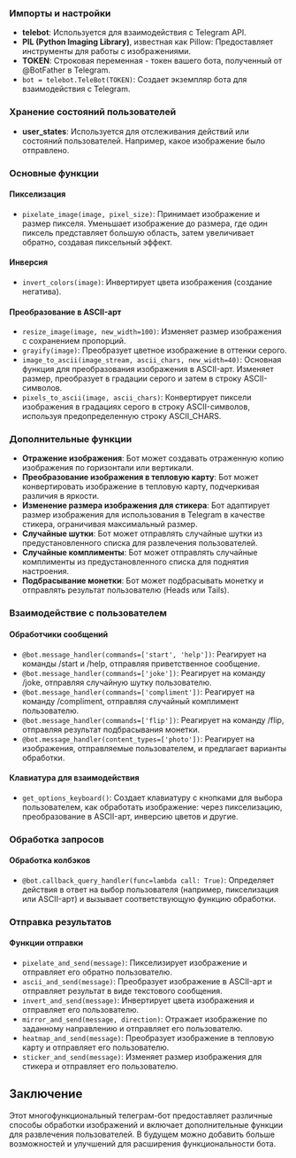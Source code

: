 ### Импорты и настройки

- **telebot**: Используется для взаимодействия с Telegram API.
- **PIL (Python Imaging Library)**, известная как Pillow: Предоставляет инструменты для работы с изображениями.
- **TOKEN**: Строковая переменная - токен вашего бота, полученный от @BotFather в Telegram.
- `bot = telebot.TeleBot(TOKEN)`: Создает экземпляр бота для взаимодействия с Telegram.

### Хранение состояний пользователей

- **user_states**: Используется для отслеживания действий или состояний пользователей. Например, какое изображение было отправлено.

### Основные функции

#### Пикселизация

- `pixelate_image(image, pixel_size)`: Принимает изображение и размер пикселя. Уменьшает изображение до размера, где один пиксель представляет большую область, затем увеличивает обратно, создавая пиксельный эффект.

#### Инверсия

- `invert_colors(image)`: Инвертирует цвета изображения (создание негатива).

#### Преобразование в ASCII-арт

- `resize_image(image, new_width=100)`: Изменяет размер изображения с сохранением пропорций.
- `grayify(image)`: Преобразует цветное изображение в оттенки серого.
- `image_to_ascii(image_stream, ascii_chars, new_width=40)`: Основная функция для преобразования изображения в ASCII-арт. Изменяет размер, преобразует в градации серого и затем в строку ASCII-символов.
- `pixels_to_ascii(image, ascii_chars)`: Конвертирует пиксели изображения в градациях серого в строку ASCII-символов, используя предопределенную строку ASCII_CHARS.

### Дополнительные функции

- **Отражение изображения**: Бот может создавать отраженную копию изображения по горизонтали или вертикали.
- **Преобразование изображения в тепловую карту**: Бот может конвертировать изображение в тепловую карту, подчеркивая различия в яркости.
- **Изменение размера изображения для стикера**: Бот адаптирует размер изображения для использования в Telegram в качестве стикера, ограничивая максимальный размер.
- **Случайные шутки**: Бот может отправлять случайные шутки из предустановленного списка для развлечения пользователей.
- **Случайные комплименты**: Бот может отправлять случайные комплименты из предустановленного списка для поднятия настроения.
- **Подбрасывание монетки**: Бот может подбрасывать монетку и отправлять результат пользователю (Heads или Tails).

### Взаимодействие с пользователем

#### Обработчики сообщений

- `@bot.message_handler(commands=['start', 'help'])`: Реагирует на команды /start и /help, отправляя приветственное сообщение.
- `@bot.message_handler(commands=['joke'])`: Реагирует на команду /joke, отправляя случайную шутку пользователю.
- `@bot.message_handler(commands=['compliment'])`: Реагирует на команду /compliment, отправляя случайный комплимент пользователю.
- `@bot.message_handler(commands=['flip'])`: Реагирует на команду /flip, отправляя результат подбрасывания монетки.
- `@bot.message_handler(content_types=['photo'])`: Реагирует на изображения, отправляемые пользователем, и предлагает варианты обработки.

#### Клавиатура для взаимодействия

- `get_options_keyboard()`: Создает клавиатуру с кнопками для выбора пользователем, как обработать изображение: через пикселизацию, преобразование в ASCII-арт, инверсию цветов и другие.

### Обработка запросов

#### Обработка колбэков

- `@bot.callback_query_handler(func=lambda call: True)`: Определяет действия в ответ на выбор пользователя (например, пикселизация или ASCII-арт) и вызывает соответствующую функцию обработки.

### Отправка результатов

#### Функции отправки

- `pixelate_and_send(message)`: Пикселизирует изображение и отправляет его обратно пользователю.
- `ascii_and_send(message)`: Преобразует изображение в ASCII-арт и отправляет результат в виде текстового сообщения.
- `invert_and_send(message)`: Инвертирует цвета изображения и отправляет его пользователю.
- `mirror_and_send(message, direction)`: Отражает изображение по заданному направлению и отправляет его пользователю.
- `heatmap_and_send(message)`: Преобразует изображение в тепловую карту и отправляет его пользователю.
- `sticker_and_send(message)`: Изменяет размер изображения для стикера и отправляет его пользователю.

## Заключение

Этот многофункциональный телеграм-бот предоставляет различные способы обработки изображений и включает дополнительные функции для развлечения пользователей. В будущем можно добавить больше возможностей и улучшений для расширения функциональности бота.